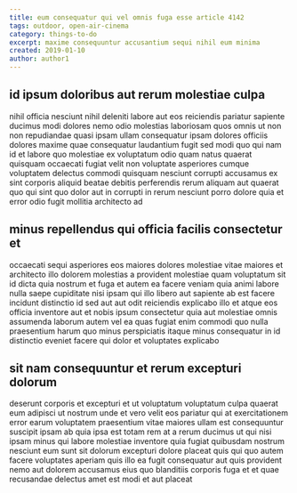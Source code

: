 ```yaml
---
title: eum consequatur qui vel omnis fuga esse article 4142
tags: outdoor, open-air-cinema
category: things-to-do
excerpt: maxime consequuntur accusantium sequi nihil eum minima
created: 2019-01-10
author: author1
---
```


## id ipsum doloribus aut rerum molestiae culpa

nihil officia nesciunt nihil deleniti labore aut eos reiciendis pariatur sapiente ducimus modi dolores nemo odio molestias laboriosam quos omnis ut non non repudiandae quasi ipsam ullam consequatur ipsam dolores officiis dolores maxime quae consequatur laudantium fugit sed modi quo qui nam id et labore quo molestiae ex voluptatum odio quam natus quaerat quisquam occaecati fugiat velit non voluptate asperiores cumque voluptatem delectus commodi quisquam nesciunt corrupti accusamus ex sint corporis aliquid beatae debitis perferendis rerum aliquam aut quaerat quo qui sint quo dolor aut in corrupti in rerum nesciunt porro dolore quia et error odio fugit mollitia architecto ad

## minus repellendus qui officia facilis consectetur et

occaecati sequi asperiores eos maiores dolores molestiae vitae maiores et architecto illo dolorem molestias a provident molestiae quam voluptatum sit id dicta quia nostrum et fuga et autem ea facere veniam quia animi labore nulla saepe cupiditate nisi ipsam qui illo libero aut sapiente ab est facere incidunt distinctio id sed aut aut odit reiciendis explicabo illo et atque eos officia inventore aut et nobis ipsum consectetur quia aut molestiae omnis assumenda laborum autem vel ea quas fugiat enim commodi quo nulla praesentium harum quo minus perspiciatis itaque minus consequatur in id distinctio eveniet facere qui dolor et voluptates explicabo

## sit nam consequuntur et rerum excepturi dolorum

deserunt corporis et excepturi et ut voluptatum voluptatum culpa quaerat eum adipisci ut nostrum unde et vero velit eos pariatur qui at exercitationem error earum voluptatem praesentium vitae maiores ullam est consequuntur suscipit ipsam ab quia ipsa est totam rem at a rerum ducimus ut qui nisi ipsam minus qui labore molestiae inventore quia fugiat quibusdam nostrum nesciunt eum sunt sit dolorum excepturi dolore placeat quis qui quo autem facere voluptates aperiam quis illo ea fugit consequatur aut quis provident nemo aut dolorem accusamus eius quo blanditiis corporis fuga et et quae recusandae delectus amet est modi et aut placeat
